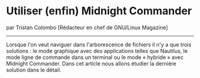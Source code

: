 # Utiliser (enfin) Midnight Commander
par Tristan Colombo [Rédacteur en chef de GNU/Linux Magazine]

---

Lorsque l'on veut naviguer dans l'arborescence de fichiers il n'y a que trois solutions : le mode graphique avec des applications telles que Nautilus, le mode ligne de commande dans un terminal ou le mode « hybride » avec Midnight Commander. Dans cet article nous allons étudier la dernière solution dans le détail.

